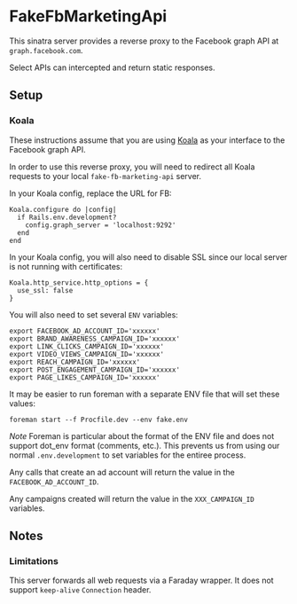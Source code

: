 # FakeFbMarketingApi

This sinatra server provides a reverse proxy to the Facebook graph API at `graph.facebook.com`.

Select APIs can intercepted and return static responses.

## Setup

### Koala

These instructions assume that you are using [Koala](https://github.com/arsduo/koala) as your interface to the Facebook graph API.

In order to use this reverse proxy, you will need to redirect all Koala requests to your local `fake-fb-marketing-api` server.

In your Koala config, replace the URL for FB:
```
Koala.configure do |config|
  if Rails.env.development?
    config.graph_server = 'localhost:9292'
  end
end
``` 

In your Koala config, you will also need to disable SSL since our local server is not running with certificates:
```
Koala.http_service.http_options = {
  use_ssl: false
}
```

You will also need to set several `ENV` variables:
```
export FACEBOOK_AD_ACCOUNT_ID='xxxxxx' 
export BRAND_AWARENESS_CAMPAIGN_ID='xxxxxx' 
export LINK_CLICKS_CAMPAIGN_ID='xxxxxx' 
export VIDEO_VIEWS_CAMPAIGN_ID='xxxxxx' 
export REACH_CAMPAIGN_ID='xxxxxx' 
export POST_ENGAGEMENT_CAMPAIGN_ID='xxxxxx' 
export PAGE_LIKES_CAMPAIGN_ID='xxxxxx' 
```

It may be easier to run foreman with a separate ENV file that will set these values:
```
foreman start --f Procfile.dev --env fake.env
```
*Note* Foreman is particular about the format of the ENV file and does not support dot_env format (comments, etc.).  This prevents us from using our normal `.env.development` to set variables for the entiree process.

Any calls that create an ad account will return the value in the `FACEBOOK_AD_ACCOUNT_ID`.  

Any campaigns created will return the value in the `XXX_CAMPAIGN_ID` variables.
 
## Notes

### Limitations

This server forwards all web requests via a Faraday wrapper.  It does not support `keep-alive` `Connection` header.
